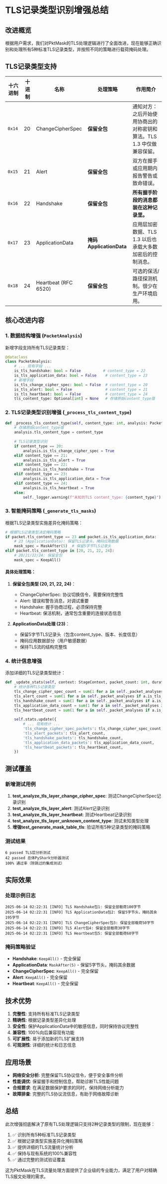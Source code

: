 # TLS记录类型识别增强总结

## 改进概览

根据用户需求，我们对PktMask的TLS处理逻辑进行了全面改进，现在能够正确识别和处理所有5种标准TLS记录类型，并按照不同的策略进行载荷掩码处理。

## TLS记录类型支持

| 十六进制   | 十进制 | 名称                   | 处理策略           | 作用简介                                    |
| ------ | --- | -------------------- | -------------- | --------------------------------------- |
| `0x14` | 20  | ChangeCipherSpec     | **保留全包**       | 通知对方：之后开始使用协商出的对称密钥和算法。TLS 1.3 中仅做兼容保留。 |
| `0x15` | 21  | Alert                | **保留全包**       | 双方在握手或应用期内报告警告或致命错误。                    |
| `0x16` | 22  | Handshake            | **保留全包**       | **所有握手阶段的消息都装在这种记录里。**                  |
| `0x17` | 23  | ApplicationData      | **掩码ApplicationData** | 应用层加密数据、TLS 1.3 以后也承载大多数加密后的控制消息。       |
| `0x18` | 24  | Heartbeat (RFC 6520) | **保留全包**       | 可选的保活/路径探测机制。很少在生产环境启用。                 |

## 核心改进内容

### 1. 数据结构增强 (`PacketAnalysis`)

新增字段支持所有TLS记录类型：
```python
@dataclass
class PacketAnalysis:
    # ... 现有字段 ...
    is_tls_handshake: bool = False          # content_type = 22
    is_tls_application_data: bool = False    # content_type = 23
    # 新增字段
    is_tls_change_cipher_spec: bool = False  # content_type = 20
    is_tls_alert: bool = False               # content_type = 21  
    is_tls_heartbeat: bool = False           # content_type = 24
    tls_content_type: Optional[int] = None   # 存储原始content_type值
```

### 2. TLS记录类型识别增强 (`_process_tls_content_type`)

```python
def _process_tls_content_type(self, content_type: int, analysis: PacketAnalysis, record: dict) -> None:
    # 存储原始content_type值
    analysis.tls_content_type = content_type
    
    # TLS记录类型识别
    if content_type == 20:
        analysis.is_tls_change_cipher_spec = True
    elif content_type == 21:
        analysis.is_tls_alert = True
    elif content_type == 22:
        analysis.is_tls_handshake = True
    elif content_type == 23:
        analysis.is_tls_application_data = True
    elif content_type == 24:
        analysis.is_tls_heartbeat = True
    else:
        self._logger.warning(f"未知的TLS content_type: {content_type}")
```

### 3. 智能掩码策略 (`_generate_tls_masks`)

根据TLS记录类型实施差异化掩码策略：

```python
# 根据TLS记录类型决定掩码策略
if packet.tls_content_type == 23 and packet.is_tls_application_data:
    # 23 (ApplicationData): 保留TLS记录头，掩码应用数据
    mask_spec = MaskAfter(5)  # 保留5字节TLS记录头
elif packet.tls_content_type in [20, 21, 22, 24]:
    # 20/21/22/24: 保留全包
    mask_spec = KeepAll()
```

#### 具体处理策略：

1. **保留全包类型 (20, 21, 22, 24)**：
   - ChangeCipherSpec: 协议切换信令，需要保持完整性
   - Alert: 错误和警告消息，对调试重要
   - Handshake: 握手协商过程，必须保持完整
   - Heartbeat: 保活机制，通常包含重要的连接状态信息

2. **ApplicationData处理 (23)**：
   - 保留5字节TLS记录头（包含content_type、版本、长度信息）
   - 掩码应用数据部分（用户敏感数据）
   - 保持TLS流的结构完整性

### 4. 统计信息增强

添加详细的TLS记录类型统计：

```python
def _update_stats(self, context: StageContext, packet_count: int, duration: float) -> None:
    # 统计各种TLS记录类型
    tls_change_cipher_spec_count = sum(1 for a in self._packet_analyses if a.is_tls_change_cipher_spec)
    tls_alert_count = sum(1 for a in self._packet_analyses if a.is_tls_alert)
    tls_handshake_count = sum(1 for a in self._packet_analyses if a.is_tls_handshake)
    tls_application_data_count = sum(1 for a in self._packet_analyses if a.is_tls_application_data)
    tls_heartbeat_count = sum(1 for a in self._packet_analyses if a.is_tls_heartbeat)
    
    self.stats.update({
        # ... 现有统计 ...
        'tls_change_cipher_spec_packets': tls_change_cipher_spec_count,
        'tls_alert_packets': tls_alert_count,
        'tls_handshake_packets': tls_handshake_count,
        'tls_application_data_packets': tls_application_data_count,
        'tls_heartbeat_packets': tls_heartbeat_count,
    })
```

## 测试覆盖

### 新增测试用例

1. **test_analyze_tls_layer_change_cipher_spec**: 测试ChangeCipherSpec记录识别
2. **test_analyze_tls_layer_alert**: 测试Alert记录识别
3. **test_analyze_tls_layer_heartbeat**: 测试Heartbeat记录识别
4. **test_analyze_tls_layer_unknown_content_type**: 测试未知类型处理
5. **增强test_generate_mask_table_tls**: 验证所有5种记录类型的掩码策略

### 测试结果

```
6 passed TLS层分析测试
42 passed 总体PyShark分析器测试
100% 通过率（除跳过的集成测试）
```

## 实际效果

### 处理示例日志

```
2025-06-14 02:22:31 [INFO] TLS Handshake包1: 保留全部载荷100字节
2025-06-14 02:22:31 [INFO] TLS ApplicationData包2: 保留5字节头，掩码其余195字节
2025-06-14 02:22:31 [INFO] TLS ChangeCipherSpec包3: 保留全部载荷50字节
2025-06-14 02:22:31 [INFO] TLS Alert包4: 保留全部载荷30字节
2025-06-14 02:22:31 [INFO] TLS Heartbeat包5: 保留全部载荷60字节
```

### 掩码策略验证

- **Handshake**: `KeepAll()` - 完全保留
- **ApplicationData**: `MaskAfter(5)` - 保留5字节头，掩码其余数据
- **ChangeCipherSpec**: `KeepAll()` - 完全保留
- **Alert**: `KeepAll()` - 完全保留
- **Heartbeat**: `KeepAll()` - 完全保留

## 技术优势

1. **完整性**: 支持所有标准TLS记录类型
2. **精确性**: 根据记录类型差异化处理
3. **安全性**: 保护ApplicationData中的敏感信息，同时保持协议完整性
4. **兼容性**: 100%向后兼容现有功能
5. **可扩展性**: 易于添加新的TLS扩展支持
6. **可观测性**: 详细的统计和日志信息

## 应用场景

- **网络安全分析**: 完整保留TLS协议信令，便于安全事件分析
- **性能调优**: 保留握手和控制信息，帮助诊断TLS性能问题
- **合规要求**: 在满足数据保护要求的同时，保持网络分析能力
- **故障排查**: 完整的TLS协议流信息，有助于网络故障诊断

## 总结

此次增强彻底解决了原有TLS处理逻辑只支持2种记录类型的限制，现在能够：

1. ✅ 识别所有5种标准TLS记录类型
2. ✅ 根据记录类型实施差异化掩码策略
3. ✅ 提供详细的TLS流量统计分析
4. ✅ 保持与现有系统的100%兼容性
5. ✅ 通过完整的测试验证覆盖

这为PktMask在TLS流量处理方面提供了企业级的专业能力，满足了用户对精确TLS报文处理的需求。 